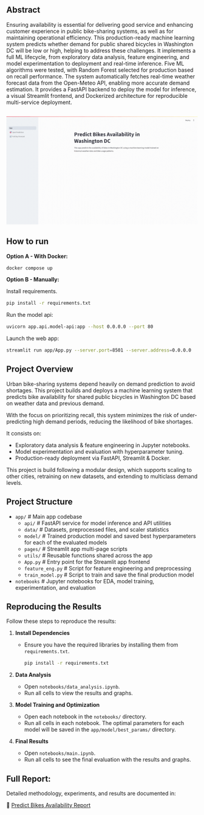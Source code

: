 ## Abstract

Ensuring availability is essential for delivering good service and enhancing customer experience in public bike-sharing systems, as well as for maintaining operational efficiency. This production-ready machine learning system predicts whether demand for public shared bicycles in Washington DC will be low or high, helping to address these challenges. It implements a full ML lifecycle, from exploratory data analysis, feature engineering, and model experimentation to deployment and real-time inference. Five ML algorithms were tested, with Random Forest selected for production based on recall performance. The system automatically fetches real-time weather forecast data from the Open-Meteo API, enabling more accurate demand estimation. It provides a FastAPI backend to deploy the model for inference, a visual Streamlit frontend, and Dockerized architecture for reproducible multi-service deployment.

##
![GIF](demo.gif)

## How to run

**Option A - With Docker:**

```bash
docker compose up
```

**Option B - Manually:**

Install requirements.

```bash
pip install -r requirements.txt
```

Run the model api:

```bash
uvicorn app.api.model-api:app --host 0.0.0.0 --port 80
```

Launch the web app:

```bash
streamlit run app/App.py --server.port=8501 --server.address=0.0.0.0
```

## Project Overview

Urban bike-sharing systems depend heavily on demand prediction to avoid shortages. This project builds and deploys a machine learning system that predicts bike availability for shared public bicycles in Washington DC based on weather data and previous demand.

With the focus on prioritizing recall, this system minimizes the risk of under-predicting high demand periods, reducing the likelihood of bike shortages.

It consists on:
- Exploratory data analysis & feature engineering in Jupyter notebooks.
- Model experimentation and evaluation with hyperparameter tuning.
- Production-ready deployment via FastAPI, Streamlit & Docker.

This project is build following a modular design, which supports scaling to other cities, retraining on new datasets, and extending to multiclass demand levels.

## Project Structure

- `app/` # Main app codebase
   - `api/` # FastAPI service for model inference and API utilities
   - `data/` # Datasets, preprocessed files, and scaler statistics
   - `model/` # Trained production model and saved best hyperparameters for each of the evaluated models
   - `pages/` # Streamlit app multi-page scripts
   - `utils/` # Reusable functions shared across the app
   - `App.py` # Entry point for the Streamlit app frontend
   - `feature_eng.py` # Script for feature engineering and preprocessing
   - `train_model.py` # Script to train and save the final production model
- `notebooks` # Jupyter notebooks for EDA, model training, experimentation, and evaluation

## Reproducing the Results

Follow these steps to reproduce the results:

1. **Install Dependencies**  
   - Ensure you have the required libraries by installing them from `requirements.txt`.

      ```bash
      pip install -r requirements.txt
      ```

2. **Data Analysis**
   - Open `notebooks/data_analysis.ipynb`.
   - Run all cells to view the results and graphs.

3. **Model Training and Optimization**
   - Open each notebook in the `notebooks/` directory.
   - Run all cells in each notebook. The optimal parameters for each model will be saved in the `app/model/best_params/` directory.

4. **Final Results**
   - Open `notebooks/main.ipynb`.
   - Run all cells to see the final evaluation with the results and graphs.

## Full Report:

Detailed methodology, experiments, and results are documented in:

📄 [Predict Bikes Availability Report](Predict-Bikes-Availability_Report.pdf)
